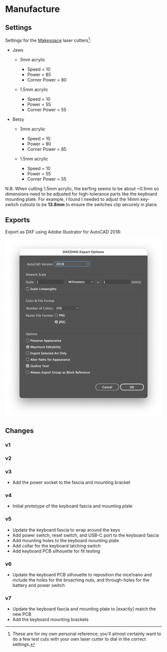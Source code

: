 # Manufacture

## Settings

Settings for the [Makespace](https://makespace.org) laser cutters[^laser]:

[^laser]: These are for my own personal reference; you'll almost certainly want to do a few test cuts with your own laser cutter to dial in the correct settings.

- Jaws
  - 3mm acrylic
    - Speed = 10
    - Power = 85
    - Corner Power = 80

  - 1.5mm acrylic
    - Speed = 10
    - Power = 55
    - Corner Power = 55

- Betsy
  - 3mm acrylic
    - Speed = 10
    - Power = 90
    - Corner Power = 85

  - 1.5mm acrylic
    - Speed = 10
    - Power = 55
    - Corner Power = 55

N.B. When cutting 1.5mm acrylic, the kerfing seems to be about ~0.1mm so dimensions need to be adjusted for high-tolerance parts like the keyboard mounting plate. For example, I found I needed to adjust the 14mm key-switch cutouts to be **13.8mm** to ensure the switches clip securely in place.


## Exports

Export as DXF using Adobe Illustrator for AutoCAD 2018:

<img alt="Screenshot of Adobe Illustrator DXF export dialog" src="../images/export-settings.png" width="615">

## Changes

### v1

### v2

### v3

- Add the power socket to the fascia and mounting bracket

### v4

- Initial prototype of the keyboard fascia and mounting plate

### v5

- Update the keyboard fascia to wrap around the keys
- Add power switch, reset switch, and USB-C port to the keyboard fascia
- Add mounting holes to the keyboard mounting plate
- Add collar for the keyboard latching switch
- Add keyboard PCB silhouette for fit testing

### v6

- Update the keyboard PCB silhouette to reposition the nice!nano and include the holes for the broaching nuts, and through-holes for the battery and power switch

### v7

- Update the keyboard fascia and mounting plate to [exactly] match the new PCB
- Add the keyboard mounting brackets
